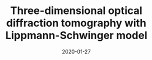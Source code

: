 ---
title: "Three-dimensional optical diffraction tomography with Lippmann-Schwinger model"
collection: publications
permalink: /publication/2020-three-pham
date: 2020-01-27
venue: 'IEEE Transactions on Computational Imaging'
paperurl: 'https://ieeexplore.ieee.org/abstract/document/8970570'
citation: 'Pham, T. A., Soubies, E., Ayoub, A., Lim, J., Psaltis, D., & Unser, M. (2020). Three-dimensional optical diffraction tomography with lippmann-schwinger model. IEEE Transactions on Computational Imaging, 6, 727-738.'
---